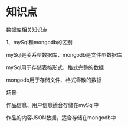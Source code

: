 # 知识点

数据库相关知识点

1、mySql和mongodb的区别

mySql是关系型数据库，mongodb是文件型数据库

mySql用于存储表格形式、格式完整的数据

mongodb用于存储文件、格式零散的数据

场景

作品信息、用户信息适合存储在mySql中

作品的内容JSON数据，适合存储在mongodb中

